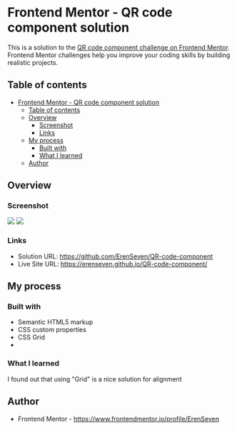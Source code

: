 # Frontend Mentor - QR code component solution

This is a solution to the [QR code component challenge on Frontend Mentor](https://www.frontendmentor.io/challenges/qr-code-component-iux_sIO_H). Frontend Mentor challenges help you improve your coding skills by building realistic projects. 

## Table of contents

- [Frontend Mentor - QR code component solution](#frontend-mentor---qr-code-component-solution)
  - [Table of contents](#table-of-contents)
  - [Overview](#overview)
    - [Screenshot](#screenshot)
    - [Links](#links)
  - [My process](#my-process)
    - [Built with](#built-with)
    - [What I learned](#what-i-learned)
  - [Author](#author)


## Overview

### Screenshot


![](./Screenshot1.jpg)
![](./Screenshot2.jpg)


### Links

- Solution URL: https://github.com/ErenSeven/QR-code-component
- Live Site URL: https://erenseven.github.io/QR-code-component/

## My process

### Built with

- Semantic HTML5 markup
- CSS custom properties
- CSS Grid
- 
### What I learned

I found out that using "Grid" is a nice solution for alignment

## Author

- Frontend Mentor - https://www.frontendmentor.io/profile/ErenSeven
